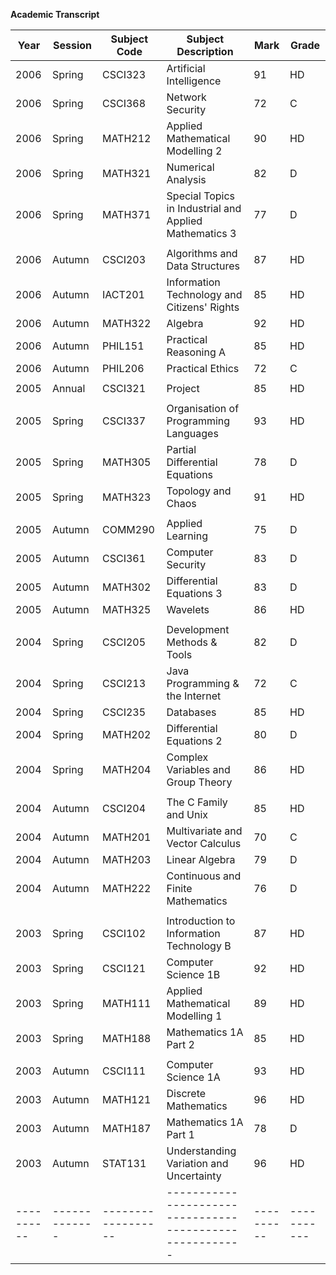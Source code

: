 **Academic Transcript**

| **Year** | **Session** | **Subject Code** | **Subject Description**                                | **Mark** | **Grade** |
|----------|-------------|------------------|--------------------------------------------------------|----------|-----------|
| 2006     | Spring      | CSCI323          | Artificial Intelligence                                | 91       | HD        |
| 2006     | Spring      | CSCI368          | Network Security                                       | 72       | C         |
| 2006     | Spring      | MATH212          | Applied Mathematical Modelling 2                       | 90       | HD        |
| 2006     | Spring      | MATH321          | Numerical Analysis                                     | 82       | D         |
| 2006     | Spring      | MATH371          | Special Topics in Industrial and Applied Mathematics 3 | 77       | D         |
|          |             |                  |                                                        |          |           |
| 2006     | Autumn      | CSCI203          | Algorithms and Data Structures                         | 87       | HD        |
| 2006     | Autumn      | IACT201          | Information Technology and Citizens' Rights            | 85       | HD        |
| 2006     | Autumn      | MATH322          | Algebra                                                | 92       | HD        |
| 2006     | Autumn      | PHIL151          | Practical Reasoning A                                  | 85       | HD        |
| 2006     | Autumn      | PHIL206          | Practical Ethics                                       | 72       | C         |
|          |             |                  |                                                        |          |           |
| 2005     | Annual      | CSCI321          | Project                                                | 85       | HD        |
|          |             |                  |                                                        |          |           |
| 2005     | Spring      | CSCI337          | Organisation of Programming Languages                  | 93       | HD        |
| 2005     | Spring      | MATH305          | Partial Differential Equations                         | 78       | D         |
| 2005     | Spring      | MATH323          | Topology and Chaos                                     | 91       | HD        |
|          |             |                  |                                                        |          |           |
| 2005     | Autumn      | COMM290          | Applied Learning                                       | 75       | D         |
| 2005     | Autumn      | CSCI361          | Computer Security                                      | 83       | D         |
| 2005     | Autumn      | MATH302          | Differential Equations 3                               | 83       | D         |
| 2005     | Autumn      | MATH325          | Wavelets                                               | 86       | HD        |
|          |             |                  |                                                        |          |           |
| 2004     | Spring      | CSCI205          | Development Methods & Tools                            | 82       | D         |
| 2004     | Spring      | CSCI213          | Java Programming & the Internet                        | 72       | C         |
| 2004     | Spring      | CSCI235          | Databases                                              | 85       | HD        |
| 2004     | Spring      | MATH202          | Differential Equations 2                               | 80       | D         |
| 2004     | Spring      | MATH204          | Complex Variables and Group Theory                     | 86       | HD        |
|          |             |                  |                                                        |          |           |
| 2004     | Autumn      | CSCI204          | The C Family and Unix                                  | 85       | HD        |
| 2004     | Autumn      | MATH201          | Multivariate and Vector Calculus                       | 70       | C         |
| 2004     | Autumn      | MATH203          | Linear Algebra                                         | 79       | D         |
| 2004     | Autumn      | MATH222          | Continuous and Finite Mathematics                      | 76       | D         |
|          |             |                  |                                                        |          |           |
| 2003     | Spring      | CSCI102          | Introduction to Information Technology B               | 87       | HD        |
| 2003     | Spring      | CSCI121          | Computer Science 1B                                    | 92       | HD        |
| 2003     | Spring      | MATH111          | Applied Mathematical Modelling 1                       | 89       | HD        |
| 2003     | Spring      | MATH188          | Mathematics 1A Part 2                                  | 85       | HD        |
|          |             |                  |                                                        |          |           |
| 2003     | Autumn      | CSCI111          | Computer Science 1A                                    | 93       | HD        |
| 2003     | Autumn      | MATH121          | Discrete Mathematics                                   | 96       | HD        |
| 2003     | Autumn      | MATH187          | Mathematics 1A Part 1                                  | 78       | D         |
| 2003     | Autumn      | STAT131          | Understanding Variation and Uncertainty                | 96       | HD        |
|----------|-------------|------------------|--------------------------------------------------------|----------|-----------|
